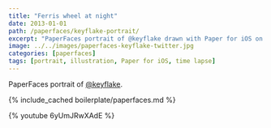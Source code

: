 ```yaml
---
title: "Ferris wheel at night"
date: 2013-01-01
path: /paperfaces/keyflake-portrait/
excerpt: "PaperFaces portrait of @keyflake drawn with Paper for iOS on an iPad."
image: ../../images/paperfaces-keyflake-twitter.jpg
categories: [paperfaces]
tags: [portrait, illustration, Paper for iOS, time lapse]
---
```


PaperFaces portrait of [@keyflake](https://twitter.com/keyflake).

{% include_cached boilerplate/paperfaces.md %}

{% youtube 6yUmJRwXAdE %}
